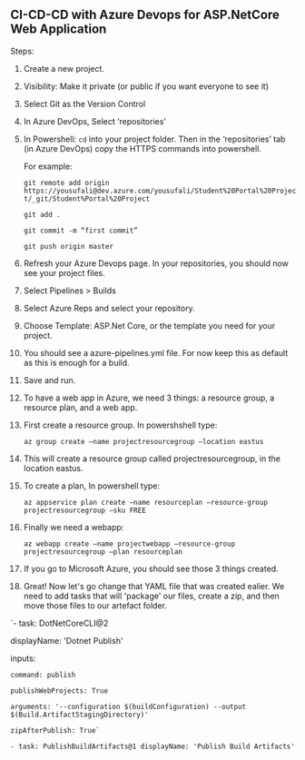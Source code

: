 ## CI-CD-CD with Azure Devops for ASP.NetCore Web Application

Steps:

1. Create a new project.

2. Visibility: Make it private (or public if you want everyone to see it) 

3. Select Git as the Version Control

4. In Azure DevOps, Select ‘repositories’

5. In Powershell: `cd` into your project folder. Then in the ‘repositories’ tab (in Azure DevOps) copy the HTTPS commands into powershell. 

      For example:

      `git remote add origin https://yousufali@dev.azure.com/yousufali/Student%20Portal%20Project/_git/Student%Portal%20Project`

      `git add .`

      `git commit -m “first commit”`

      `git push origin master`

6. Refresh your Azure Devops page. In your repositories, you should now see your project files.

7. Select Pipelines > Builds 

8. Select Azure Reps and select your repository.

9. Choose Template: ASP.Net Core, or the template you need for your project.

10. You should see a azure-pipelines.yml file. For now keep this as default as this is enough for a build. 

11. Save and run.

12. To have a web app in Azure, we need 3 things: a resource group, a resource plan, and a web app.

13. First create a resource group. In powershshell type:

	`az group create —name projectresourcegroup —location eastus`
      
14. This will create a resource group called projectresourcegroup, in the location eastus.

15. To create a plan, In powershell type:

	`az appservice plan create —name resourceplan —resource-group projectresourcegroup —sku FREE`
	
16. Finally we need a  webapp:

	`az webapp create —name projectwebapp —resource-group projectresourcegroup —plan resourceplan`

17. If you go to Microsoft Azure, you should see those 3 things created.

18. Great! Now let's go change that YAML file that was created ealier. We need to add tasks that will 'package' our files, create a zip, and then move those files to our artefact folder.

`- task: DotNetCoreCLI@2

  displayName: 'Dotnet Publish'

inputs:
    
    command: publish
    
    publishWebProjects: True
    
    arguments: '--configuration $(buildConfiguration) --output $(Build.ArtifactStagingDirectory)'
    
    zipAfterPublish: True`

`- task: PublishBuildArtifacts@1
  displayName: 'Publish Build Artifacts'`

